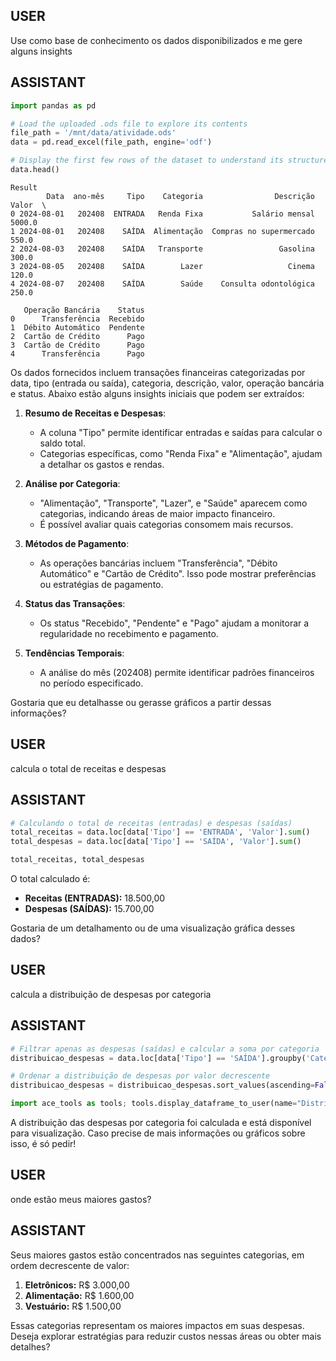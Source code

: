 ## USER
Use como base de conhecimento os dados disponibilizados e me gere alguns insights


## ASSISTANT
```python
import pandas as pd

# Load the uploaded .ods file to explore its contents
file_path = '/mnt/data/atividade.ods'
data = pd.read_excel(file_path, engine='odf')

# Display the first few rows of the dataset to understand its structure
data.head()
```

```
Result
        Data  ano-mês     Tipo    Categoria                Descrição   Valor  \
0 2024-08-01   202408  ENTRADA   Renda Fixa           Salário mensal  5000.0   
1 2024-08-01   202408    SAÍDA  Alimentação  Compras no supermercado   550.0   
2 2024-08-03   202408    SAÍDA   Transporte                 Gasolina   300.0   
3 2024-08-05   202408    SAÍDA        Lazer                   Cinema   120.0   
4 2024-08-07   202408    SAÍDA        Saúde    Consulta odontológica   250.0   

   Operação Bancária    Status  
0      Transferência  Recebido  
1  Débito Automático  Pendente  
2  Cartão de Crédito      Pago  
3  Cartão de Crédito      Pago  
4      Transferência      Pago  
```



Os dados fornecidos incluem transações financeiras categorizadas por data, tipo (entrada ou saída), categoria, descrição, valor, operação bancária e status. Abaixo estão alguns insights iniciais que podem ser extraídos:

1. **Resumo de Receitas e Despesas**:
   - A coluna "Tipo" permite identificar entradas e saídas para calcular o saldo total.
   - Categorias específicas, como "Renda Fixa" e "Alimentação", ajudam a detalhar os gastos e rendas.

2. **Análise por Categoria**:
   - "Alimentação", "Transporte", "Lazer", e "Saúde" aparecem como categorias, indicando áreas de maior impacto financeiro.
   - É possível avaliar quais categorias consomem mais recursos.

3. **Métodos de Pagamento**:
   - As operações bancárias incluem "Transferência", "Débito Automático" e "Cartão de Crédito". Isso pode mostrar preferências ou estratégias de pagamento.

4. **Status das Transações**:
   - Os status "Recebido", "Pendente" e "Pago" ajudam a monitorar a regularidade no recebimento e pagamento.

5. **Tendências Temporais**:
   - A análise do mês (202408) permite identificar padrões financeiros no período especificado.

Gostaria que eu detalhasse ou gerasse gráficos a partir dessas informações?

## USER
calcula o total de receitas e despesas

## ASSISTANT
```python
# Calculando o total de receitas (entradas) e despesas (saídas)
total_receitas = data.loc[data['Tipo'] == 'ENTRADA', 'Valor'].sum()
total_despesas = data.loc[data['Tipo'] == 'SAÍDA', 'Valor'].sum()

total_receitas, total_despesas
```



O total calculado é:

- **Receitas (ENTRADAS):** 18.500,00  
- **Despesas (SAÍDAS):** 15.700,00  

Gostaria de um detalhamento ou de uma visualização gráfica desses dados?

## USER
calcula a distribuição de despesas por categoria

## ASSISTANT
```python
# Filtrar apenas as despesas (saídas) e calcular a soma por categoria
distribuicao_despesas = data.loc[data['Tipo'] == 'SAÍDA'].groupby('Categoria')['Valor'].sum()

# Ordenar a distribuição de despesas por valor decrescente
distribuicao_despesas = distribuicao_despesas.sort_values(ascending=False)

import ace_tools as tools; tools.display_dataframe_to_user(name="Distribuição de Despesas por Categoria", dataframe=distribuicao_despesas)
```



A distribuição das despesas por categoria foi calculada e está disponível para visualização. Caso precise de mais informações ou gráficos sobre isso, é só pedir!

## USER
onde estão meus maiores gastos?

## ASSISTANT
Seus maiores gastos estão concentrados nas seguintes categorias, em ordem decrescente de valor:

1. **Eletrônicos:** R$ 3.000,00  
2. **Alimentação:** R$ 1.600,00  
3. **Vestuário:** R$ 1.500,00  

Essas categorias representam os maiores impactos em suas despesas. Deseja explorar estratégias para reduzir custos nessas áreas ou obter mais detalhes?